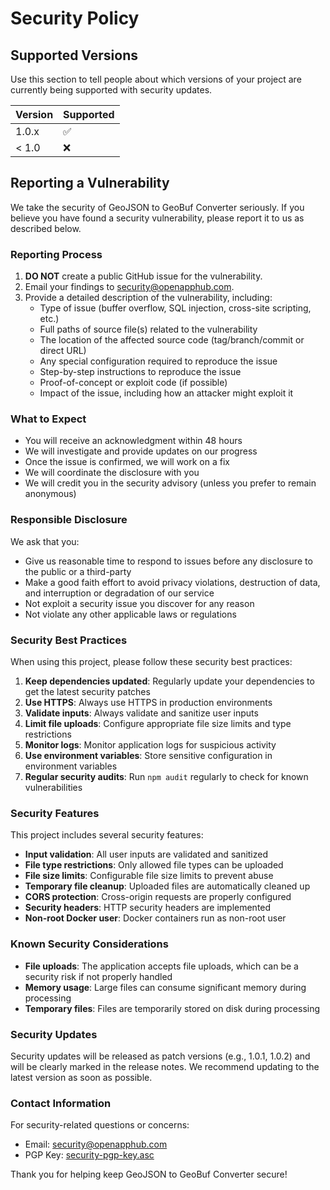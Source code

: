 # Security Policy

## Supported Versions

Use this section to tell people about which versions of your project are currently being supported with security updates.

| Version | Supported          |
| ------- | ------------------ |
| 1.0.x   | :white_check_mark: |
| < 1.0   | :x:                |

## Reporting a Vulnerability

We take the security of GeoJSON to GeoBuf Converter seriously. If you believe you have found a security vulnerability, please report it to us as described below.

### Reporting Process

1. **DO NOT** create a public GitHub issue for the vulnerability.
2. Email your findings to [security@openapphub.com](mailto:security@openapphub.com).
3. Provide a detailed description of the vulnerability, including:
   - Type of issue (buffer overflow, SQL injection, cross-site scripting, etc.)
   - Full paths of source file(s) related to the vulnerability
   - The location of the affected source code (tag/branch/commit or direct URL)
   - Any special configuration required to reproduce the issue
   - Step-by-step instructions to reproduce the issue
   - Proof-of-concept or exploit code (if possible)
   - Impact of the issue, including how an attacker might exploit it

### What to Expect

- You will receive an acknowledgment within 48 hours
- We will investigate and provide updates on our progress
- Once the issue is confirmed, we will work on a fix
- We will coordinate the disclosure with you
- We will credit you in the security advisory (unless you prefer to remain anonymous)

### Responsible Disclosure

We ask that you:

- Give us reasonable time to respond to issues before any disclosure to the public or a third-party
- Make a good faith effort to avoid privacy violations, destruction of data, and interruption or degradation of our service
- Not exploit a security issue you discover for any reason
- Not violate any other applicable laws or regulations

### Security Best Practices

When using this project, please follow these security best practices:

1. **Keep dependencies updated**: Regularly update your dependencies to get the latest security patches
2. **Use HTTPS**: Always use HTTPS in production environments
3. **Validate inputs**: Always validate and sanitize user inputs
4. **Limit file uploads**: Configure appropriate file size limits and type restrictions
5. **Monitor logs**: Monitor application logs for suspicious activity
6. **Use environment variables**: Store sensitive configuration in environment variables
7. **Regular security audits**: Run `npm audit` regularly to check for known vulnerabilities

### Security Features

This project includes several security features:

- **Input validation**: All user inputs are validated and sanitized
- **File type restrictions**: Only allowed file types can be uploaded
- **File size limits**: Configurable file size limits to prevent abuse
- **Temporary file cleanup**: Uploaded files are automatically cleaned up
- **CORS protection**: Cross-origin requests are properly configured
- **Security headers**: HTTP security headers are implemented
- **Non-root Docker user**: Docker containers run as non-root user

### Known Security Considerations

- **File uploads**: The application accepts file uploads, which can be a security risk if not properly handled
- **Memory usage**: Large files can consume significant memory during processing
- **Temporary files**: Files are temporarily stored on disk during processing

### Security Updates

Security updates will be released as patch versions (e.g., 1.0.1, 1.0.2) and will be clearly marked in the release notes. We recommend updating to the latest version as soon as possible.

### Contact Information

For security-related questions or concerns:

- Email: [security@openapphub.com](mailto:security@openapphub.com)
- PGP Key: [security-pgp-key.asc](https://github.com/openapphub/geojson-geobuf-converter/raw/main/security-pgp-key.asc)

Thank you for helping keep GeoJSON to GeoBuf Converter secure! 